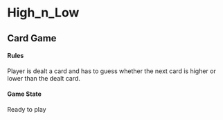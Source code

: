 # High_n_Low
## Card Game

#### Rules
  Player is dealt a card and has to guess whether the next card is higher or lower than the dealt card.
  
#### Game State
 Ready to play
 
 
